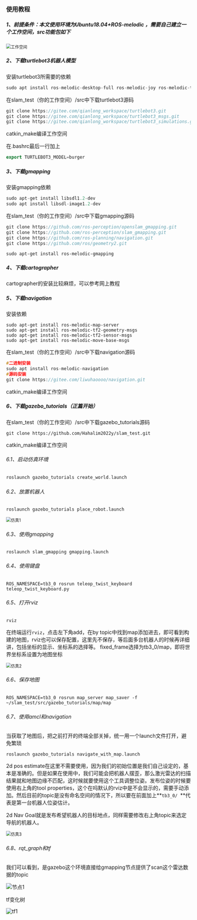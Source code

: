 

### 使用教程

##### 1、前提条件：本文使用环境为Ubuntu18.04+ROS-melodic ，需要自己建立一个工作空间，src功能包如下

<img src="[https://github.com/Hahalim2022y/slam_test/图片/工作空间.png](https://github.com/Hahalim2022y/slam_test/blob/main/%E5%9B%BE%E7%89%87/%E5%B7%A5%E4%BD%9C%E7%A9%BA%E9%97%B4.png)" alt="工作空间" style="zoom: 80%;" />

##### 2、下载turtlebot3机器人模型  

安装turtlebot3所需要的依赖

```c++
sudo apt install ros-melodic-desktop-full ros-melodic-joy ros-melodic-teleop-twist-joy ros-melodic-teleop-twist-keyboard ros-melodic-laser-proc ros-melodic-rgbd-launch ros-melodic-depthimage-to-laserscan ros-melodic-rosserial-arduino ros-melodic-rosserial-python ros-melodic-rosserial-server ros-melodic-rosserial-client ros-melodic-rosserial-msgs ros-melodic-amcl ros-melodic-map-server ros-melodic-move-base ros-melodic-urdf ros-melodic-xacro ros-melodic-compressed-image-transport ros-melodic-rqt-image-view ros-melodic-gmapping ros-melodic-navigation ros-melodic-interactive-markers ros-melodic-turtlebot3-gazebo
```

在slam_test（你的工作空间）/src中下载turtlebot3源码

```c++
git clone https://gitee.com/qianlong_workspace/turtlebot3.git
git clone https://gitee.com/qianlong_workspace/turtlebot3_msgs.git
git clone https://gitee.com/qianlong_workspace/turtlebot3_simulations.git
```

catkin_make编译工作空间

在.bashrc最后一行加上

```c++
export TURTLEBOT3_MODEL=burger
```

##### 3、下载gmapping

安装gmapping依赖

```c++
sudo apt-get install libsdl1.2-dev
sudo apt install libsdl-image1.2-dev
```

在slam_test（你的工作空间）/src中下载gmapping源码

```c++
git clone https://github.com/ros-perception/openslam_gmapping.git
git clone https://github.com/ros-perception/slam_gmapping.git
git clone https://github.com/ros-planning/navigation.git
git clone https://github.com/ros/geometry2.git
```

```
sudo apt-get install ros-melodic-gmapping
```

##### 4、下载cartographer

cartographer的安装比较麻烦，可以参考网上教程

##### 5、下载navigation

安装依赖

```
sudo apt-get install ros-melodic-map-server
sudo apt-get install ros-melodic-tf2-geometry-msgs
sudo apt-get install ros-melodic-tf2-sensor-msgs
sudo apt-get install ros-melodic-move-base-msgs
```

在slam_test（你的工作空间）/src中下载navigation源码

```c++
#二进制安装
sudo apt install ros-melodic-navigation
#源码安装
git clone https://gitee.com/liwuhaoooo/navigation.git  
```

catkin_make编译工作空间

##### 6、下载gazebo_tutorials（正篇开始）

在slam_test（你的工作空间）/src中下载gazebo_tutorials源码

```
git clone https://github.com/Hahalim2022y/slam_test.git
```

catkin_make编译工作空间

###### 6.1、启动仿真环境

```c++
roslaunch gazebo_tutorials create_world.launch
```

###### 6.2、放置机器人

```
roslaunch gazebo_tutorials place_robot.launch
```

<img src="C:\Users\庞昀懿\Desktop\robomaster\图片\仿真1.png" alt="仿真1" style="zoom:80%;" />

###### 6.3、使用gmapping

```
roslaunch slam_gmapping gmapping.launch
```

###### 6.4、使用键盘

```
ROS_NAMESPACE=tb3_0 rosrun teleop_twist_keyboard teleop_twist_keyboard.py
```

###### 6.5、打开rviz

```
rviz
```

在终端运行`rviz`，点击左下角add，在by topic中找到map添加进去，即可看到构建的地图，rviz也可以保存配置，这里先不保存，等后面多台机器人的时候再详细讲，包括坐标的显示、坐标系的选择等。
fixed_frame选择为tb3_0/map，即将世界坐标系设置为地图坐标

<img src="C:\Users\庞昀懿\Desktop\robomaster\图片\仿真2.png" alt="仿真2" style="zoom:80%;" />

###### 6.6、保存地图

```
ROS_NAMESPACE=tb3_0 rosrun map_server map_saver -f ~/slam_test/src/gazebo_tutorials/map/map
```

###### 6.7、使用amcl和navigation

当获取了地图后，把之前打开的终端全部关掉，统一用一个launch文件打开，避免繁琐

```
roslaunch gazebo_tutorials navigate_with_map.launch
```

2d pos estimate在这里不需要使用，因为我们的初始位置是我们自己设定的，基本是准确的。但是如果在使用中，我们可能会把机器人摆歪，那么激光雷达的扫描结果就和地图边缘不匹配，这时候就要使用这个工具调整位姿。发布位姿的时候要使用右上角的tool properties，这个在吗默认的rviz中是不会显示的，需要手动添加。然后目前的topic是没有命名空间的情况下，所以要在前面加上**`tb3_0/ `**代表是第一台机器人位姿估计。

2d Nav Goal就是发布希望机器人的目标地点，同样需要修改右上角topic来选定导航的机器人。


<img src="C:\Users\庞昀懿\Desktop\robomaster\图片\仿真3.png" alt="仿真3" style="zoom:80%;" />

###### 6.8、rqt_graph和tf

我们可以看到，是gazebo这个环境直接给gmapping节点提供了scan这个雷达数据的topic

![节点1](C:\Users\庞昀懿\Desktop\robomaster\图片\节点1.png)

tf变化树

<img src="C:\Users\庞昀懿\Desktop\robomaster\图片\tf1.png" alt="tf1"  />

